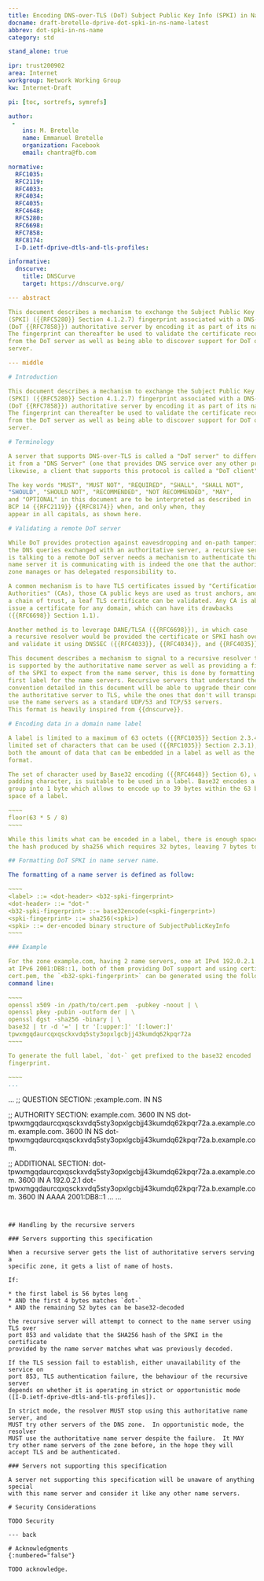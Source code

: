 ```yaml
---
title: Encoding DNS-over-TLS (DoT) Subject Public Key Info (SPKI) in Name Server name
docname: draft-bretelle-dprive-dot-spki-in-ns-name-latest
abbrev: dot-spki-in-ns-name
category: std

stand_alone: true

ipr: trust200902
area: Internet
workgroup: Network Working Group
kw: Internet-Draft

pi: [toc, sortrefs, symrefs]

author:
 -
    ins: M. Bretelle
    name: Emmanuel Bretelle
    organization: Facebook
    email: chantra@fb.com

normative:
  RFC1035:
  RFC2119:
  RFC4033:
  RFC4034:
  RFC4035:
  RFC4648:
  RFC5280:
  RFC6698:
  RFC7858:
  RFC8174:
  I-D.ietf-dprive-dtls-and-tls-profiles:

informative:
  dnscurve:
    title: DNSCurve
    target: https://dnscurve.org/

--- abstract

This document describes a mechanism to exchange the Subject Public Key Info
(SPKI) ({{RFC5280}} Section 4.1.2.7) fingerprint associated with a DNS-over-TLS
(DoT {{RFC7858}}) authoritative server by encoding it as part of its name.
The fingerprint can thereafter be used to validate the certificate received
from the DoT server as well as being able to discover support for DoT on the
server.

--- middle

# Introduction

This document describes a mechanism to exchange the Subject Public Key Info
(SPKI) ({{RFC5280}} Section 4.1.2.7) fingerprint associated with a DNS-over-TLS
(DoT {{RFC7858}}) authoritative server by encoding it as part of its name.
The fingerprint can thereafter be used to validate the certificate received
from the DoT server as well as being able to discover support for DoT on the
server.

# Terminology

A server that supports DNS-over-TLS is called a "DoT server" to differentiate
it from a "DNS Server" (one that provides DNS service over any other protocol),
likewise, a client that supports this protocol is called a "DoT client"

The key words "MUST", "MUST NOT", "REQUIRED", "SHALL", "SHALL NOT",
"SHOULD", "SHOULD NOT", "RECOMMENDED", "NOT RECOMMENDED", "MAY",
and "OPTIONAL" in this document are to be interpreted as described in
BCP 14 {{RFC2119}} {{RFC8174}} when, and only when, they
appear in all capitals, as shown here.

# Validating a remote DoT server

While DoT provides protection against eavesdropping and on-path tampering of
the DNS queries exchanged with an authoritative server, a recursive server that
is talking to a remote DoT server needs a mechanism to authenticate that the
name server it is communicating with is indeed the one that the authority of the
zone manages or has delegated responsibility to.

A common mechanism is to have TLS certificates issued by "Certification
Authorities" (CAs), those CA public keys are used as trust anchors, and through
a chain of trust, a leaf TLS certificate can be validated. Any CA is able to
issue a certificate for any domain, which can have its drawbacks
({{RFC6698}} Section 1.1).

Another method is to leverage DANE/TLSA ({{RFC6698}}), in which case
a recursive resolver would be provided the certificate or SPKI hash over DNS
and validate it using DNSSEC ({{RFC4033}}, {{RFC4034}}, and {{RFC4035}}).

This document describes a mechanism to signal to a recursive resolver that DoT
is supported by the authoritative name server as well as providing a fingerprint
of the SPKI to expect from the name server, this is done by formatting a special
first label for the name servers. Recursive servers that understand the naming
convention detailed in this document will be able to upgrade their connection to
the authoritative server to TLS, while the ones that don't will transparently
use the name servers as a standard UDP/53 and TCP/53 servers.
This format is heavily inspired from {{dnscurve}}.

# Encoding data in a domain name label

A label is limited to a maximum of 63 octets ({{RFC1035}} Section 2.3.4) and has a
limited set of characters that can be used ({{RFC1035}} Section 2.3.1), limiting
both the amount of data that can be embedded in a label as well as the encoding
format.

The set of character used by Base32 encoding ({{RFC4648}} Section 6), without
padding character, is suitable to be used in a label. Base32 encodes a 5-bit
group into 1 byte which allows to encode up to 39 bytes within the 63 bytes
space of a label.

~~~~
floor(63 * 5 / 8)
~~~~

While this limits what can be encoded in a label, there is enough space to store
the hash produced by sha256 which requires 32 bytes, leaving 7 bytes to spare.

## Formatting DoT SPKI in name server name.

The formatting of a name server is defined as follow:

~~~~
<label> ::= <dot-header> <b32-spki-fingerprint>
<dot-header> ::= "dot-"
<b32-spki-fingerprint> ::= base32encode(<spki-fingerprint>)
<spki-fingerprint> ::= sha256(<spki>)
<spki> ::= der-encoded binary structure of SubjectPublicKeyInfo
~~~~

### Example

For the zone example.com, having 2 name servers, one at IPv4 192.0.2.1 and one
at IPv6 2001:DB8::1, both of them providing DoT support and using certificate
cert.pem, the `<b32-spki-fingerprint>` can be generated using the following
command line:

~~~~
openssl x509 -in /path/to/cert.pem  -pubkey -noout | \
openssl pkey -pubin -outform der | \
openssl dgst -sha256 -binary | \
base32 | tr -d '=' | tr '[:upper:]' '[:lower:]'
tpwxmgqdaurcqxqsckxvdq5sty3opxlgcbjj43kumdq62kpqr72a
~~~~

To generate the full label, `dot-` get prefixed to the base32 encoded
fingerprint.

~~~~
...
```

...
;; QUESTION SECTION:
;example.com.      IN      NS

;; AUTHORITY SECTION:
example.com. 3600  IN      NS      dot-tpwxmgqdaurcqxqsckxvdq5sty3opxlgcbjj43kumdq62kpqr72a.a.example.com.
example.com. 3600  IN      NS      dot-tpwxmgqdaurcqxqsckxvdq5sty3opxlgcbjj43kumdq62kpqr72a.b.example.com.

;; ADDITIONAL SECTION:
dot-tpwxmgqdaurcqxqsckxvdq5sty3opxlgcbjj43kumdq62kpqr72a.a.example.com. 3600 IN A 192.0.2.1
dot-tpwxmgqdaurcqxqsckxvdq5sty3opxlgcbjj43kumdq62kpqr72a.b.example.com. 3600 IN AAAA 2001:DB8::1
...
...
~~~~


## Handling by the recursive servers

### Servers supporting this specification

When a recursive server gets the list of authoritative servers serving a
specific zone, it gets a list of name of hosts.

If:

* the first label is 56 bytes long
* AND the first 4 bytes matches `dot-`
* AND the remaining 52 bytes can be base32-decoded

the recursive server will attempt to connect to the name server using TLS over
port 853 and validate that the SHA256 hash of the SPKI in the certificate
provided by the name server matches what was previously decoded.

If the TLS session fail to establish, either unavailability of the service on
port 853, TLS authentication failure, the behaviour of the recursive server
depends on whether it is operating in strict or opportunistic mode ([I-D.ietf-dprive-dtls-and-tls-profiles]).

In strict mode, the resolver MUST stop using this authoritative name server, and
MUST try other servers of the DNS zone.  In opportunistic mode, the resolver
MUST use the authoritative name server despite the failure.  It MAY
try other name servers of the zone before, in the hope they will
accept TLS and be authenticated.

### Servers not supporting this specification

A server not supporting this specification will be unaware of anything special
with this name server and consider it like any other name servers.

# Security Considerations

TODO Security

--- back

# Acknowledgments
{:numbered="false"}

TODO acknowledge.
